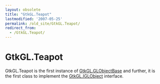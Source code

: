 ```yaml
---
layout: obsolete
title: "GtkGL.Teapot"
lastmodified: '2007-05-25'
permalink: /old_site/GtkGL.Teapot/
redirect_from:
  - /GtkGL.Teapot/
---
```


GtkGL.Teapot
============

GtkGL.Teapot is the first instance of [GtkGL.GLObjectBase]({{site.github.url}}/old_site/GtkGL.GLObjectBase "GtkGL.GLObjectBase") and further, it is the first class to implement the [GtkGL.IGLObject]({{site.github.url}}/old_site/GtkGL.IGLObject "GtkGL.IGLObject") interface.

